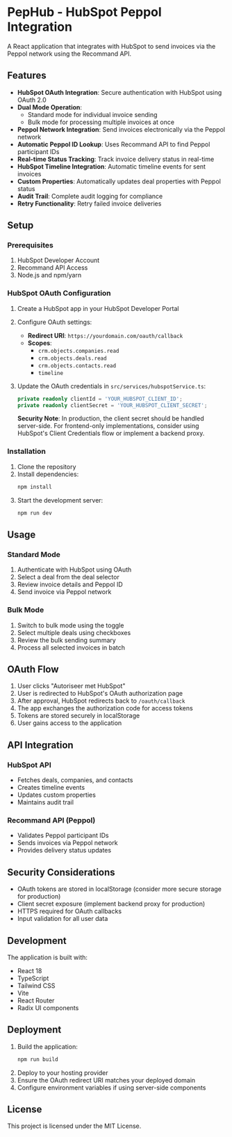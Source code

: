 # PepHub - HubSpot Peppol Integration

A React application that integrates with HubSpot to send invoices via the Peppol network using the Recommand API.

## Features

- **HubSpot OAuth Integration**: Secure authentication with HubSpot using OAuth 2.0
- **Dual Mode Operation**: 
  - Standard mode for individual invoice sending
  - Bulk mode for processing multiple invoices at once
- **Peppol Network Integration**: Send invoices electronically via the Peppol network
- **Automatic Peppol ID Lookup**: Uses Recommand API to find Peppol participant IDs
- **Real-time Status Tracking**: Track invoice delivery status in real-time
- **HubSpot Timeline Integration**: Automatic timeline events for sent invoices
- **Custom Properties**: Automatically updates deal properties with Peppol status
- **Audit Trail**: Complete audit logging for compliance
- **Retry Functionality**: Retry failed invoice deliveries

## Setup

### Prerequisites

1. HubSpot Developer Account
2. Recommand API Access
3. Node.js and npm/yarn

### HubSpot OAuth Configuration

1. Create a HubSpot app in your HubSpot Developer Portal
2. Configure OAuth settings:
   - **Redirect URI**: `https://yourdomain.com/oauth/callback`
   - **Scopes**: 
     - `crm.objects.companies.read`
     - `crm.objects.deals.read`
     - `crm.objects.contacts.read`
     - `timeline`

3. Update the OAuth credentials in `src/services/hubspotService.ts`:
   ```typescript
   private readonly clientId = 'YOUR_HUBSPOT_CLIENT_ID';
   private readonly clientSecret = 'YOUR_HUBSPOT_CLIENT_SECRET';
   ```

   **Security Note**: In production, the client secret should be handled server-side. For frontend-only implementations, consider using HubSpot's Client Credentials flow or implement a backend proxy.

### Installation

1. Clone the repository
2. Install dependencies:
   ```bash
   npm install
   ```
3. Start the development server:
   ```bash
   npm run dev
   ```

## Usage

### Standard Mode
1. Authenticate with HubSpot using OAuth
2. Select a deal from the deal selector
3. Review invoice details and Peppol ID
4. Send invoice via Peppol network

### Bulk Mode
1. Switch to bulk mode using the toggle
2. Select multiple deals using checkboxes
3. Review the bulk sending summary
4. Process all selected invoices in batch

## OAuth Flow

1. User clicks "Autoriseer met HubSpot"
2. User is redirected to HubSpot's OAuth authorization page
3. After approval, HubSpot redirects back to `/oauth/callback`
4. The app exchanges the authorization code for access tokens
5. Tokens are stored securely in localStorage
6. User gains access to the application

## API Integration

### HubSpot API
- Fetches deals, companies, and contacts
- Creates timeline events
- Updates custom properties
- Maintains audit trail

### Recommand API (Peppol)
- Validates Peppol participant IDs
- Sends invoices via Peppol network
- Provides delivery status updates

## Security Considerations

- OAuth tokens are stored in localStorage (consider more secure storage for production)
- Client secret exposure (implement backend proxy for production)
- HTTPS required for OAuth callbacks
- Input validation for all user data

## Development

The application is built with:
- React 18
- TypeScript
- Tailwind CSS
- Vite
- React Router
- Radix UI components

## Deployment

1. Build the application:
   ```bash
   npm run build
   ```
2. Deploy to your hosting provider
3. Ensure the OAuth redirect URI matches your deployed domain
4. Configure environment variables if using server-side components

## License

This project is licensed under the MIT License.